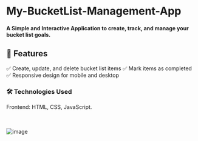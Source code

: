 # My-BucketList-Management-App

<h4>A Simple and Interactive Application to create, track, and manage your bucket list goals.</h4>

<h2>🌟 Features</h2>
✅ Create, update, and delete bucket list items
✅ Mark items as completed
✅ Responsive design for mobile and desktop

<h3>🛠️ Technologies Used </h3>
Frontend: HTML, CSS, JavaScript.<br><br><br>



![image](https://github.com/user-attachments/assets/b7b54dc4-6136-44da-a9bf-6133cbb2d957)


